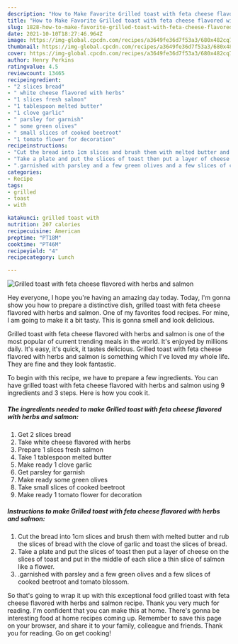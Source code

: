 ```yaml
---
description: "How to Make Favorite Grilled toast with feta cheese flavored with herbs and salmon"
title: "How to Make Favorite Grilled toast with feta cheese flavored with herbs and salmon"
slug: 1828-how-to-make-favorite-grilled-toast-with-feta-cheese-flavored-with-herbs-and-salmon
date: 2021-10-10T18:27:46.964Z
image: https://img-global.cpcdn.com/recipes/a3649fe36d7f53a3/680x482cq70/grilled-toast-with-feta-cheese-flavored-with-herbs-and-salmon-recipe-main-photo.jpg
thumbnail: https://img-global.cpcdn.com/recipes/a3649fe36d7f53a3/680x482cq70/grilled-toast-with-feta-cheese-flavored-with-herbs-and-salmon-recipe-main-photo.jpg
cover: https://img-global.cpcdn.com/recipes/a3649fe36d7f53a3/680x482cq70/grilled-toast-with-feta-cheese-flavored-with-herbs-and-salmon-recipe-main-photo.jpg
author: Henry Perkins
ratingvalue: 4.5
reviewcount: 13465
recipeingredient:
- "2 slices bread"
- " white cheese flavored with herbs"
- "1 slices fresh salmon"
- "1 tablespoon melted butter"
- "1 clove garlic"
- " parsley for garnish"
- " some green olives"
- " small slices of cooked beetroot"
- "1 tomato flower for decoration"
recipeinstructions:
- "Cut the bread into 1cm slices and brush them with melted butter and rub the slices of bread with the clove of garlic and toast the slices of bread."
- "Take a plate and put the slices of toast then put a layer of cheese on the slices of toast and put in the middle of each slice a thin slice of salmon like a flower."
- ".garnished with parsley and a few green olives and a few slices of cooked beetroot and tomato blossom."
categories:
- Recipe
tags:
- grilled
- toast
- with

katakunci: grilled toast with 
nutrition: 207 calories
recipecuisine: American
preptime: "PT18M"
cooktime: "PT46M"
recipeyield: "4"
recipecategory: Lunch

---
```



![Grilled toast with feta cheese flavored with herbs and salmon](https://img-global.cpcdn.com/recipes/a3649fe36d7f53a3/680x482cq70/grilled-toast-with-feta-cheese-flavored-with-herbs-and-salmon-recipe-main-photo.jpg)

Hey everyone, I hope you're having an amazing day today. Today, I'm gonna show you how to prepare a distinctive dish, grilled toast with feta cheese flavored with herbs and salmon. One of my favorites food recipes. For mine, I am going to make it a bit tasty. This is gonna smell and look delicious.

Grilled toast with feta cheese flavored with herbs and salmon is one of the most popular of current trending meals in the world. It's enjoyed by millions daily. It's easy, it's quick, it tastes delicious. Grilled toast with feta cheese flavored with herbs and salmon is something which I've loved my whole life. They are fine and they look fantastic.




To begin with this recipe, we have to prepare a few ingredients. You can have grilled toast with feta cheese flavored with herbs and salmon using 9 ingredients and 3 steps. Here is how you cook it.

<!--inarticleads1-->

##### The ingredients needed to make Grilled toast with feta cheese flavored with herbs and salmon:

1. Get 2 slices bread
1. Take  white cheese flavored with herbs
1. Prepare 1 slices fresh salmon
1. Take 1 tablespoon melted butter
1. Make ready 1 clove garlic
1. Get  parsley for garnish
1. Make ready  some green olives
1. Take  small slices of cooked beetroot
1. Make ready 1 tomato flower for decoration




<!--inarticleads2-->

##### Instructions to make Grilled toast with feta cheese flavored with herbs and salmon:

1. Cut the bread into 1cm slices and brush them with melted butter and rub the slices of bread with the clove of garlic and toast the slices of bread.
1. Take a plate and put the slices of toast then put a layer of cheese on the slices of toast and put in the middle of each slice a thin slice of salmon like a flower.
1. .garnished with parsley and a few green olives and a few slices of cooked beetroot and tomato blossom.




So that's going to wrap it up with this exceptional food grilled toast with feta cheese flavored with herbs and salmon recipe. Thank you very much for reading. I'm confident that you can make this at home. There's gonna be interesting food at home recipes coming up. Remember to save this page on your browser, and share it to your family, colleague and friends. Thank you for reading. Go on get cooking!
